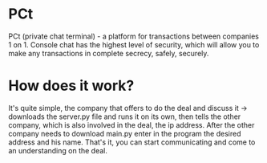 # PCt 
PCt (private chat terminal) - a platform for transactions between companies 1 on 1. Console chat has the highest level of security, which will allow you to make any transactions in complete secrecy, safely, securely.

# How does it work?
It's quite simple, the company that offers to do the deal and discuss it -> downloads the server.py file and runs it on its own, then tells the other company, which is also involved in the deal, the ip address. After the other company needs to download main.py enter in the program the desired address and his name. That's it, you can start communicating and come to an understanding on the deal.
